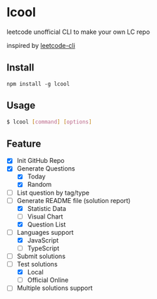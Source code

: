 # lcool

leetcode unofficial CLI to make your own LC repo

inspired by [leetcode-cli](https://github.com/skygragon/leetcode-cli)

## Install

```shell
npm install -g lcool
```

## Usage

```bash
$ lcool [command] [options]
```

## Feature

+ [x] Init GitHub Repo
+ [x] Generate Questions
  + [x] Today
  + [x] Random
+ [ ] List question by tag/type
+ [ ] Generate README file (solution report)
  + [x] Statistic Data
  + [ ] Visual Chart
  + [x] Question List
+ [ ] Languages support
  + [x] JavaScript
  + [ ] TypeScript
+ [ ] Submit solutions
+ [ ] Test solutions
  + [x] Local
  + [ ] Official Online
+ [ ] Multiple solutions support
